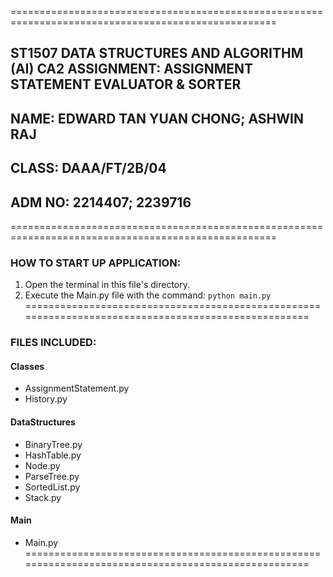====================================================================================================
## ST1507 DATA STRUCTURES AND ALGORITHM (AI) CA2 ASSIGNMENT: ASSIGNMENT STATEMENT EVALUATOR & SORTER
## NAME: EDWARD TAN YUAN CHONG; ASHWIN RAJ
## CLASS: DAAA/FT/2B/04
## ADM NO: 2214407; 2239716
====================================================================================================
### HOW TO START UP APPLICATION:
1. Open the terminal in this file's directory.
2. Execute the Main.py file with the command: `python main.py`
====================================================================================================
### FILES INCLUDED:

#### Classes
- AssignmentStatement.py
- History.py

#### DataStructures
- BinaryTree.py
- HashTable.py
- Node.py
- ParseTree.py
- SortedList.py
- Stack.py

#### Main
- Main.py
====================================================================================================